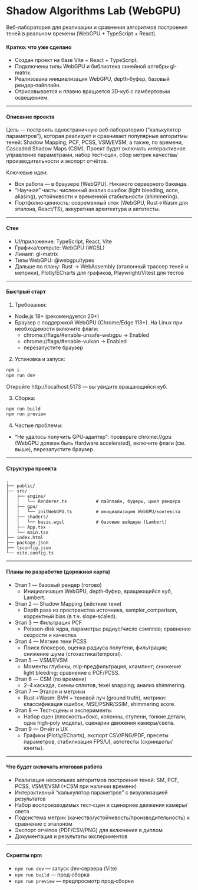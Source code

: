 # Shadow Algorithms Lab (WebGPU)

Веб-лаборатория для реализации и сравнения алгоритмов построения теней в реальном времени (WebGPU + TypeScript + React).

#### Кратко: что уже сделано
- Создан проект на базе Vite + React + TypeScript.
- Подключены типы WebGPU и библиотека линейной алгебры gl-matrix.
- Реализована инициализация WebGPU, depth‑буфер, базовый рендер‑пайплайн.
- Отрисовывается и плавно вращается 3D‑куб с ламбертовым освещением.

---

#### Описание проекта
Цель — построить одностраничную веб‑лабораторию (“калькулятор параметров”), которая реализует и сравнивает популярные алгоритмы теней: Shadow Mapping, PCF, PCSS, VSM/EVSM, а также, по времени, Cascaded Shadow Maps (CSM). Проект будет включать интерактивное управление параметрами, набор тест‑сцен, сбор метрик качества/производительности и экспорт отчётов.

Ключевые идеи:
- Вся работа — в браузере (WebGPU). Никакого серверного бэкенда.
- “Научная” часть: численный анализ ошибок (light bleeding, acne, aliasing), устойчивости и временной стабильности (shimmering).
- Портфолио‑ценность: современный стек (WebGPU, Rust→Wasm для эталона, React/TS), аккуратная архитектура и автотесты.

---

#### Стек
- UI/приложение: TypeScript, React, Vite
- Графика/compute: WebGPU (WGSL)
- Линалг: gl-matrix
- Типы WebGPU: @webgpu/types
- Дальше по плану: Rust → WebAssembly (эталонный трассер теней и метрики), Plotly/ECharts для графиков, Playwright/Vitest для тестов

---

#### Быстрый старт
1) Требования:
- Node.js 18+ (рекомендуется 20+)
- Браузер с поддержкой WebGPU (Chrome/Edge 113+). На Linux при необходимости включите флаги:
  - chrome://flags/#enable-unsafe-webgpu → Enabled
  - chrome://flags/#enable-vulkan → Enabled
  - перезапустите браузер

2) Установка и запуск:
```bash
npm i
npm run dev
```
Откройте http://localhost:5173 — вы увидите вращающийся куб.

3) Сборка:
```bash
npm run build
npm run preview
```

4) Частые проблемы:
- “Не удалось получить GPU‑адаптер”: проверьте chrome://gpu (WebGPU должен быть Hardware accelerated), включите флаги (см. выше), перезапустите браузер.

---

#### Структура проекта
```
.
├── public/
├── src/
│   ├── engine/
│   │   └── Renderer.ts           # пайплайн, буферы, цикл рендера
│   ├── gpu/
│   │   └── initWebGPU.ts         # инициализация WebGPU/контекста
│   ├── shaders/
│   │   └── basic.wgsl            # базовые шейдеры (Lambert)
│   ├── App.tsx
│   └── main.tsx
├── index.html
├── package.json
├── tsconfig.json
└── vite.config.ts
```

---

#### Планы по разработке (дорожная карта)
- Этап 1 — базовый рендер (готово)
  - Инициализация WebGPU, depth‑буфер, вращающийся куб, Lambert.
- Этап 2 — Shadow Mapping (жёсткие тени)
  - Depth pass из пространства источника, sampler_comparison, корректный bias (в т.ч. slope‑scaled).
- Этап 3 — Фильтрация PCF
  - Poisson‑disk ядра, параметры: радиус/число сэмплов; сравнение скорости и качества.
- Этап 4 — Мягкие тени PCSS
  - Поиск блокеров, оценка радиуса полутени, фильтрация; снижение шума (стохастика/temporal).
- Этап 5 — VSM/EVSM
  - Моменты глубины, mip‑предфильтрация, клампинг; снижение light bleeding; сравнение с PCF/PCSS.
- Этап 6 — CSM (по времени)
  - 2–4 каскада, схемы сплитов, texel snapping; анализ shimmering.
- Этап 7 — Эталон и метрики
  - Rust→Wasm: BVH + теневой луч (ground truth), метрики: классификация ошибок, MSE/PSNR/SSIM, shimmering score.
- Этап 8 — Тест‑сцены и эксперименты
  - Набор сцен (плоскость+бокс, колонны, ступени, тонкие детали, одна high‑poly модель), сценарии движения камеры/света.
- Этап 9 — Отчёт и UX
  - Графики (Plotly/ECharts), экспорт CSV/PNG/PDF, пресеты параметров, стабилизация FPS/UI, автотесты (скриншоты/юниты).

---

#### Что будет включать итоговая работа
- Реализация нескольких алгоритмов построения теней: SM, PCF, PCSS, VSM/EVSM (+CSM при наличии времени)
- Интерактивный “калькулятор параметров” с визуализацией результатов
- Набор воспроизводимых тест‑сцен и сценариев движения камеры/света
- Подсистема метрик (качество/устойчивость/производительность) и сравнение с эталоном
- Экспорт отчётов (PDF/CSV/PNG) для включения в диплом
- Документация и результаты экспериментов

---

#### Скрипты npm
- `npm run dev` — запуск dev‑сервера (Vite)
- `npm run build` — прод‑сборка
- `npm run preview` — предпросмотр прод‑сборки

